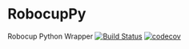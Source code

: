 # RobocupPy
Robocup Python Wrapper
[![Build Status](https://travis-ci.org/SD-Group-17/RobocupPy.svg?branch=master)](https://travis-ci.org/SD-Group-17/RobocupPy) [![codecov](https://codecov.io/gh/SD-Group-17/RobocupPy/branch/master/graph/badge.svg)](https://codecov.io/gh/SD-Group-17/RobocupPy)



